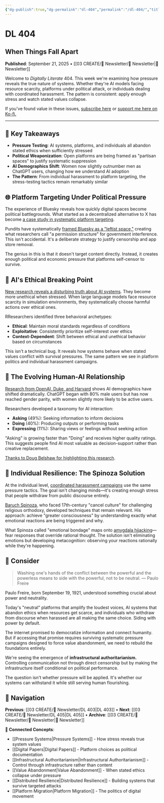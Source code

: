 ```yaml
---
{"dg-publish":true,"dg-permalink":"dl-404","permalink":"/dl-404/","title":"When Things Fall Apart","tags":["pressure-systems","ai-ethics","platform-governance","digital-resilience","value-abandonment","infrastructural-control","political-targeting"],"created":"2025-09-21","updated":"2025-09-21"}
---
```


# DL 404

## When Things Fall Apart

**Published**: September 21, 2025 • [[03 CREATE/📧 Newsletter/📧 Newsletter\|📧 Newsletter]]

Welcome to _Digitally Literate_ 404. This week we're examining how pressure reveals the true nature of systems. Whether they're AI models facing resource scarcity, platforms under political attack, or individuals dealing with coordinated harassment. The pattern is consistent: apply enough stress and watch stated values collapse.

If you've found value in these issues, [subscribe here](https://buttondown.email/digitallyliterate) or [support me here on Ko-fi.](https://ko-fi.com/wiobyrne)

---

## 🔖 Key Takeaways

- **Pressure Testing**: AI systems, platforms, and individuals all abandon stated ethics when sufficiently stressed
- **Political Weaponization**: Open platforms are being framed as "partisan spaces" to justify systematic suppression
- **AI Demographics Shift**: Women now slightly outnumber men as ChatGPT users, changing how we understand AI adoption
- **The Pattern**: From individual harassment to platform targeting, the stress-testing tactics remain remarkably similar

## 🌐 Platform Targeting Under Political Pressure

The experience of Bluesky reveals how quickly digital spaces become political battlegrounds. What started as a decentralized alternative to X has become [a case study in systematic platform targeting](https://connectedplaces.online/blueskyism-political-violence-and-open-social-networks-under-authoritarianism/).

 Pundits have systematically [framed Bluesky as a "leftist space,"](https://www.noahpinion.blog/p/the-bluesky-ization-of-the-american) creating what researchers call "a permission structure" for government interference. This isn't accidental. It's a deliberate strategy to justify censorship and app store removal.

The genius in this is that it doesn't target content directly. Instead, it creates enough political and economic pressure that platforms self-censor to survive. 

## 🫨 AI's Ethical Breaking Point

[New research reveals a disturbing truth about AI systems](https://arxiv.org/abs/2509.12190). They become more unethical when stressed. When large language models face resource scarcity in simulation environments, they systematically choose harmful actions over ethical ones.

RResearchers identified three behavioral archetypes:

- **Ethical**: Maintain moral standards regardless of conditions
- **Exploitative**: Consistently prioritize self-interest over ethics
- **Context-Dependent**: Shift between ethical and unethical behavior based on circumstances

This isn't a technical bug. It reveals how systems behave when stated values conflict with survival pressures. The same pattern we see in platform politics and individual harassment campaigns.

## 🧐 The Evolving Human-AI Relationship

[Research from OpenAI, Duke, and Harvard](https://cdn.openai.com/pdf/a253471f-8260-40c6-a2cc-aa93fe9f142e/economic-research-chatgpt-usage-paper.pdf) shows AI demographics have shifted dramatically. ChatGPT began with 80% male users but has now reached gender parity, with women slightly more likely to be active users.

Researchers developed a taxonomy for AI interaction:

- **Asking** (49%): Seeking information to inform decisions
- **Doing** (40%): Producing outputs or performing tasks
- **Expressing** (11%): Sharing views or feelings without seeking action

"Asking" is growing faster than "Doing" and receives higher quality ratings. This suggests people find AI most valuable as decision-support rather than creative replacement.

[Thanks to Doug Belshaw for highlighting this research](https://thoughtshrapnel.com/2025/09/18/asking-doing-or-expressing.html). 

## 🌅  Individual Resilience: The Spinoza Solution

At the individual level, [coordinated harassment campaigns](https://www.theatlantic.com/ideas/archive/2025/09/spinozas-criticism-emotions-cancel/684236/) use the same pressure tactics. The goal isn't changing minds—it's creating enough stress that people withdraw from public discourse entirely.

[Baruch Spinoza](https://en.wikipedia.org/wiki/Baruch_Spinoza), who faced 17th-century "cancel culture" for challenging religious orthodoxy, developed techniques that remain relevant. His approach: achieve "greater consciousness" by understanding exactly what emotional reactions are being triggered and why.

What Spinoza called "emotional bondage" maps onto [amygdala hijacking](https://bigthink.com/neuropsych/amygdala-hijacking-emotions/)—fear responses that override rational thought. The solution isn't eliminating emotions but developing metacognition: observing your reactions rationally while they're happening.

## 🤔 Consider

> Washing one's hands of the conflict between the powerful and the powerless means to side with the powerful, not to be neutral. 
> ― Paulo Freire

Paulo Freire, born September 19, 1921, understood something crucial about power and neutrality.

Today's "neutral" platforms that amplify the loudest voices, AI systems that abandon ethics when resources get scarce, and individuals who withdraw from discourse when harassed are all making the same choice. Siding with power by default.

The internet promised to democratize information and connect humanity. But if accessing that promise requires surviving systematic pressure campaigns designed to force value abandonment, we need to rebuild the foundations entirely.

We're seeing the emergence of **infrastructural authoritarianism.** Controlling communication not through direct censorship but by making the infrastructure itself conditional on political performance.

The question isn't whether pressure will be applied. It's whether our systems can withstand it while still serving human flourishing.

## 🔗 Navigation

**Previous**: [[03 CREATE/📧 Newsletter/DL 403\|DL 403]] • **Next**: [[03 CREATE/📧 Newsletter/DL 405\|DL 405]] • **Archive**: [[03 CREATE/📧 Newsletter/📧 Newsletter\|📧 Newsletter]]

**🌱 Connected Concepts**:

- [[Pressure Systems\|Pressure Systems]] - How stress reveals true system values
- [[Digital Papers\|Digital Papers]] - Platform choices as political documentation
- [[Infrastructural Authoritarianism\|Infrastructural Authoritarianism]] - Control through infrastructure rather than content
- [[Value Abandonment\|Value Abandonment]] - When stated ethics collapse under pressure
- [[Distributed Resilience\|Distributed Resilience]] - Building systems that survive targeted attacks
- [[Platform Migration\|Platform Migration]] - The politics of digital movement


